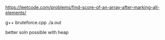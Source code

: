 https://leetcode.com/problems/find-score-of-an-array-after-marking-all-elements/

g++ bruteforce.cpp
./a.out

better soln possible with heap
